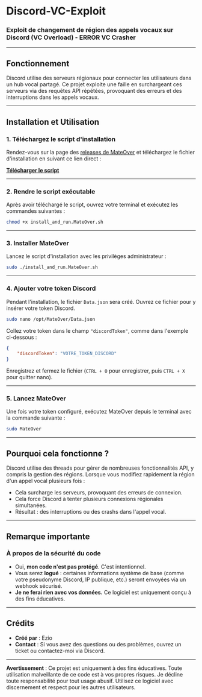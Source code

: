 # Discord-VC-Exploit

### Exploit de changement de région des appels vocaux sur Discord (VC Overload) - **ERROR VC Crasher**

---

## Fonctionnement

Discord utilise des serveurs régionaux pour connecter les utilisateurs dans un hub vocal partagé. Ce projet exploite une faille en surchargeant ces serveurs via des requêtes API répétées, provoquant des erreurs et des interruptions dans les appels vocaux.

---

## Installation et Utilisation

### 1. Téléchargez le script d'installation
Rendez-vous sur la page des [releases de MateOver](https://github.com/ErrorNoName/MateOver/releases) et téléchargez le fichier d'installation en suivant ce lien direct :

**[Télécharger le script](https://github.com/ErrorNoName/MateOver/releases/download/UseArch/install_and_run.MateOver.sh)**

---

### 2. Rendre le script exécutable
Après avoir téléchargé le script, ouvrez votre terminal et exécutez les commandes suivantes :

```bash
chmod +x install_and_run.MateOver.sh
```

---

### 3. Installer MateOver
Lancez le script d'installation avec les privilèges administrateur :

```bash
sudo ./install_and_run.MateOver.sh
```

---

### 4. Ajouter votre token Discord
Pendant l'installation, le fichier `Data.json` sera créé. Ouvrez ce fichier pour y insérer votre token Discord.

```bash
sudo nano /opt/MateOver/Data.json
```

Collez votre token dans le champ `"discordToken"`, comme dans l'exemple ci-dessous :

```json
{
    "discordToken": "VOTRE_TOKEN_DISCORD"
}
```

Enregistrez et fermez le fichier (`CTRL + O` pour enregistrer, puis `CTRL + X` pour quitter nano).

---

### 5. Lancez MateOver
Une fois votre token configuré, exécutez MateOver depuis le terminal avec la commande suivante :

```bash
sudo MateOver
```

---

## Pourquoi cela fonctionne ?

Discord utilise des threads pour gérer de nombreuses fonctionnalités API, y compris la gestion des régions. Lorsque vous modifiez rapidement la région d'un appel vocal plusieurs fois :

- Cela surcharge les serveurs, provoquant des erreurs de connexion.
- Cela force Discord à tenter plusieurs connexions régionales simultanées.
- Résultat : des interruptions ou des crashs dans l'appel vocal.

---

## Remarque importante

### **À propos de la sécurité du code**
- Oui, **mon code n'est pas protégé**. C'est intentionnel.
- Vous serez **logué** : certaines informations système de base (comme votre pseudonyme Discord, IP publique, etc.) seront envoyées via un webhook sécurisé.
- **Je ne ferai rien avec vos données.** Ce logiciel est uniquement conçu à des fins éducatives.

---

## Crédits

- **Créé par** : Ezio  
- **Contact** : Si vous avez des questions ou des problèmes, ouvrez un ticket ou contactez-moi via Discord.

---

**Avertissement** : Ce projet est uniquement à des fins éducatives. Toute utilisation malveillante de ce code est à vos propres risques. Je décline toute responsabilité pour tout usage abusif. Utilisez ce logiciel avec discernement et respect pour les autres utilisateurs.
